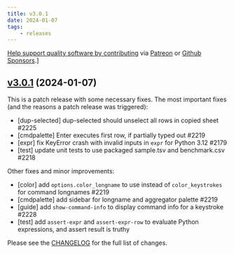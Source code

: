 ```yaml
---
title: v3.0.1
date: 2024-01-07
tags:
    - releases
---
```


[Help support quality software by contributing](https://github.com/saulpw/visidata/blob/develop/CONTRIBUTING.md) via [Patreon](https://patreon.com/saulpw) or [Github Sponsors](https://github.com/sponsors/saulpw).]

## [v3.0.1](https://github.com/saulpw/visidata/releases/tag/v3.0.1) (2024-01-07)

This is a patch release with some necessary fixes.  The most important fixes (and the reasons a patch release was triggered):

- [dup-selected] dup-selected should unselect all rows in copied sheet  #2225
- [cmdpalette] Enter executes first row, if partially typed out  #2219
- [expr] fix KeyError crash with invalid inputs in `expr` for Python 3.12  #2179
- [test] update unit tests to use packaged sample.tsv and benchmark.csv  #2218

Other fixes and minor improvements:

- [color] add `options.color_longname` to use instead of `color_keystrokes` for command longnames #2219
- [cmdpalette] add sidebar for longname and aggregator palette  #2219
- [guide] add `show-command-info` to display command info for a keystroke  #2228
- [test] add `assert-expr` and `assert-expr-row` to evaluate Python expressions, and assert result is truthy

Please see the [CHANGELOG](https://github.com/saulpw/visidata/blob/v3.0.1/CHANGELOG.md) for the full list of changes.
